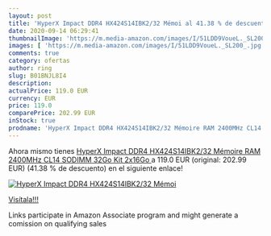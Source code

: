 ```yaml
---
layout: post
title: 'HyperX Impact DDR4 HX424S14IBK2/32 Mémoi al 41.38 % de descuento'
date: 2020-09-14 06:29:41
thumbnailImage: 'https://m.media-amazon.com/images/I/51LDD9VoueL._SL200_.jpg'
images: [ 'https://m.media-amazon.com/images/I/51LDD9VoueL._SL200_.jpg' ]
comments: true
category: ofertas
author: ring
slug: B01BNJL8I4
description:
actualPrice: 119.0 EUR
currency: EUR
price: 119.0
comparePrice: 202.99 EUR
inStock: true
prodname: 'HyperX Impact DDR4 HX424S14IBK2/32 Mémoire RAM 2400MHz CL14 SODIMM 32Go Kit  2x16Go '
---
```


Ahora mismo tienes [HyperX Impact DDR4 HX424S14IBK2/32 Mémoire RAM 2400MHz CL14 SODIMM 32Go Kit  2x16Go ](https://www.amazon.fr/dp/B01BNJL8I4/?tag=tolees0d-21) a 119.0 EUR (original: 202.99 EUR) (41.38 %  de descuento) en el siguiente enlace!

[![HyperX Impact DDR4 HX424S14IBK2/32 Mémoi](https://m.media-amazon.com/images/I/51LDD9VoueL._SL200_.jpg)](https://www.amazon.fr/dp/B01BNJL8I4/?tag=tolees0d-21)

[Visítala!!!](https://www.amazon.fr/dp/B01BNJL8I4/?tag=tolees0d-21)

Links participate in Amazon Associate program and might generate a comission on qualifying sales
